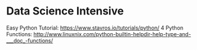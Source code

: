 # Data Science Intensive

Easy Python Tutorial: https://www.stavros.io/tutorials/python/
4 Python Functions: http://www.linuxnix.com/python-builtin-helpdir-help-type-and-___doc_-functions/
